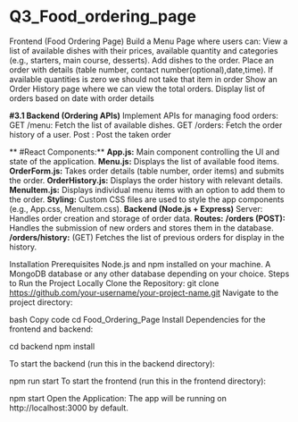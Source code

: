 # Q3_Food_ordering_page

Frontend (Food Ordering Page)
Build a Menu Page where users can:
View a list of available dishes with their prices, available quantity and categories (e.g., starters, main course, desserts).
Add dishes to the order.
Place an order with details (table number, contact number(optional),date,time).
If available quantities is zero we should not take that item in order
Show an Order History page where we can view the total orders.
Display list of orders based on date with order details

**#3.1 Backend (Ordering APIs)**
Implement APIs for managing food orders:
GET /menu: Fetch the list of available dishes.
GET /orders: Fetch the order history of a user.
Post : Post the taken order

**
#React Components:**
**App.js:** Main component controlling the UI and state of the application.
**Menu.js:** Displays the list of available food items.
**OrderForm.js:** Takes order details (table number, order items) and submits the order.
**OrderHistory.js:** Displays the order history with relevant details.
**MenuItem.js:** Displays individual menu items with an option to add them to the order.
**Styling:**
Custom CSS files are used to style the app components (e.g., App.css, MenuItem.css).
**Backend (Node.js + Express)**
Server: Handles order creation and storage of order data.
**Routes:**
**/orders (POST):** Handles the submission of new orders and stores them in the database.
**/orders/history:** (GET) Fetches the list of previous orders for display in the history.

Installation
Prerequisites
Node.js and npm installed on your machine.
A MongoDB database or any other database depending on your choice.
Steps to Run the Project Locally
Clone the Repository:
git clone https://github.com/your-username/your-project-name.git
Navigate to the project directory:

bash
Copy code
cd Food_Ordering_Page
Install Dependencies for the frontend and backend:

cd backend
npm install

To start the backend (run this in the backend directory):

npm run start
To start the frontend (run this in the frontend directory):


npm start
Open the Application: The app will be running on http://localhost:3000 by default.
